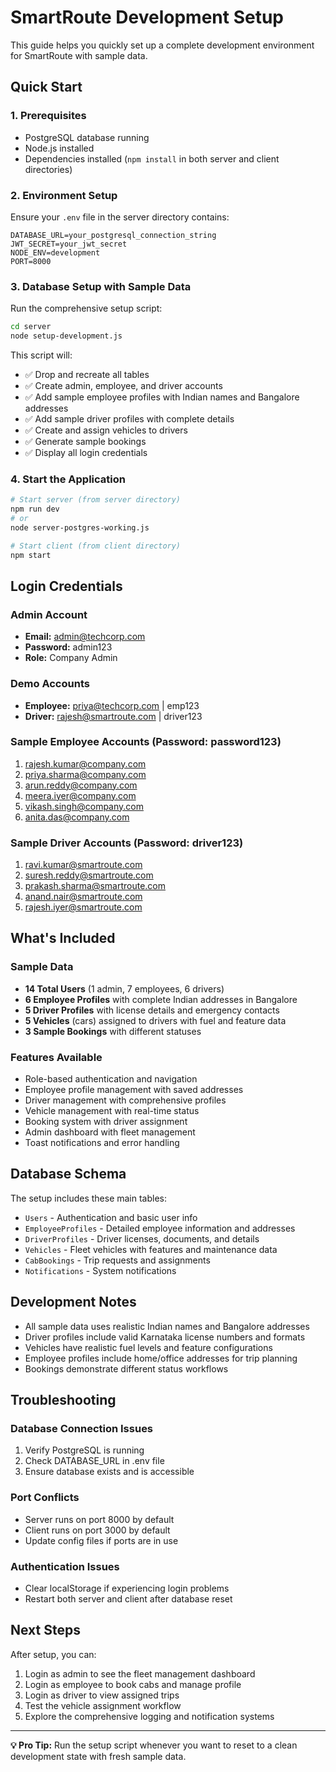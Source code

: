 # SmartRoute Development Setup

This guide helps you quickly set up a complete development environment for SmartRoute with sample data.

## Quick Start

### 1. Prerequisites
- PostgreSQL database running
- Node.js installed
- Dependencies installed (`npm install` in both server and client directories)

### 2. Environment Setup
Ensure your `.env` file in the server directory contains:
```env
DATABASE_URL=your_postgresql_connection_string
JWT_SECRET=your_jwt_secret
NODE_ENV=development
PORT=8000
```

### 3. Database Setup with Sample Data
Run the comprehensive setup script:
```bash
cd server
node setup-development.js
```

This script will:
- ✅ Drop and recreate all tables
- ✅ Create admin, employee, and driver accounts
- ✅ Add sample employee profiles with Indian names and Bangalore addresses
- ✅ Add sample driver profiles with complete details
- ✅ Create and assign vehicles to drivers
- ✅ Generate sample bookings
- ✅ Display all login credentials

### 4. Start the Application
```bash
# Start server (from server directory)
npm run dev
# or
node server-postgres-working.js

# Start client (from client directory)
npm start
```

## Login Credentials

### Admin Account
- **Email:** admin@techcorp.com
- **Password:** admin123
- **Role:** Company Admin

### Demo Accounts
- **Employee:** priya@techcorp.com | emp123
- **Driver:** rajesh@smartroute.com | driver123

### Sample Employee Accounts (Password: password123)
1. rajesh.kumar@company.com
2. priya.sharma@company.com
3. arun.reddy@company.com
4. meera.iyer@company.com
5. vikash.singh@company.com
6. anita.das@company.com

### Sample Driver Accounts (Password: driver123)
1. ravi.kumar@smartroute.com
2. suresh.reddy@smartroute.com
3. prakash.sharma@smartroute.com
4. anand.nair@smartroute.com
5. rajesh.iyer@smartroute.com

## What's Included

### Sample Data
- **14 Total Users** (1 admin, 7 employees, 6 drivers)
- **6 Employee Profiles** with complete Indian addresses in Bangalore
- **5 Driver Profiles** with license details and emergency contacts
- **5 Vehicles** (cars) assigned to drivers with fuel and feature data
- **3 Sample Bookings** with different statuses

### Features Available
- Role-based authentication and navigation
- Employee profile management with saved addresses
- Driver management with comprehensive profiles
- Vehicle management with real-time status
- Booking system with driver assignment
- Admin dashboard with fleet management
- Toast notifications and error handling

## Database Schema

The setup includes these main tables:
- `Users` - Authentication and basic user info
- `EmployeeProfiles` - Detailed employee information and addresses
- `DriverProfiles` - Driver licenses, documents, and details
- `Vehicles` - Fleet vehicles with features and maintenance data
- `CabBookings` - Trip requests and assignments
- `Notifications` - System notifications

## Development Notes

- All sample data uses realistic Indian names and Bangalore addresses
- Driver profiles include valid Karnataka license numbers and formats
- Vehicles have realistic fuel levels and feature configurations
- Employee profiles include home/office addresses for trip planning
- Bookings demonstrate different status workflows

## Troubleshooting

### Database Connection Issues
1. Verify PostgreSQL is running
2. Check DATABASE_URL in .env file
3. Ensure database exists and is accessible

### Port Conflicts
- Server runs on port 8000 by default
- Client runs on port 3000 by default
- Update config files if ports are in use

### Authentication Issues
- Clear localStorage if experiencing login problems
- Restart both server and client after database reset

## Next Steps

After setup, you can:
1. Login as admin to see the fleet management dashboard
2. Login as employee to book cabs and manage profile
3. Login as driver to view assigned trips
4. Test the vehicle assignment workflow
5. Explore the comprehensive logging and notification systems

---

**💡 Pro Tip:** Run the setup script whenever you want to reset to a clean development state with fresh sample data.